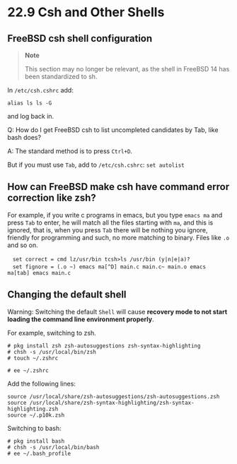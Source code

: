 # 22.9 Csh and Other Shells

## FreeBSD csh shell configuration

>**Note**
>
>This section may no longer be relevant, as the shell in FreeBSD 14 has been standardized to sh.

In `/etc/csh.cshrc` add:

`alias ls ls -G`

and log back in.

Q: How do I get FreeBSD csh to list uncompleted candidates by Tab, like bash does?

A: The standard method is to press `Ctrl+D`.

But if you must use `Tab`, add to `/etc/csh.cshrc`: `set autolist`

## How can FreeBSD make csh have command error correction like zsh?

For example, if you write c programs in emacs, but you type `emacs ma` and press `Tab` to enter, he will match all the files starting with `ma`, and this is ignored, that is, when you press `Tab` there will be nothing you ignore, friendly for programming and such, no more matching to binary. Files like `.o` and so on.

```
　set correct = cmd lz/usr/bin tcsh>ls /usr/bin (y|n|e|a)?
　set fignore = (.o ~) emacs ma[^D] main.c main.c~ main.o emacs ma[tab] emacs main.c
```

## Changing the default shell

Warning: Switching the default `Shell` will cause **recovery mode to not start loading the command line environment properly**.

For example, switching to zsh.

```
# pkg install zsh zsh-autosuggestions zsh-syntax-highlighting
# chsh -s /usr/local/bin/zsh
# touch ~/.zshrc
```
```
# ee ~/.zshrc 
```

Add the following lines:

```
source /usr/local/share/zsh-autosuggestions/zsh-autosuggestions.zsh
source /usr/local/share/zsh-syntax-highlighting/zsh-syntax-highlighting.zsh
source ~/.p10k.zsh
```

Switching to bash:

```
# pkg install bash
# chsh -s /usr/local/bin/bash
# ee ~/.bash_profile
```

